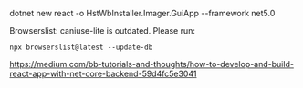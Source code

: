 ﻿dotnet new react -o HstWbInstaller.Imager.GuiApp --framework net5.0

Browserslist: caniuse-lite is outdated. Please run:
```
npx browserslist@latest --update-db
```

https://medium.com/bb-tutorials-and-thoughts/how-to-develop-and-build-react-app-with-net-core-backend-59d4fc5e3041
